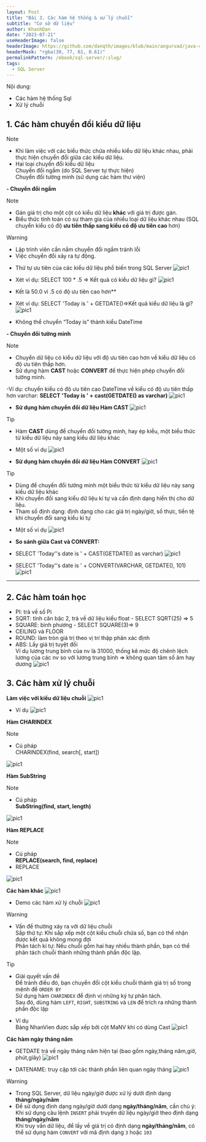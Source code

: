 ```yaml
---
layout: Post
title: "Bài 3. Các hàm hệ thống & xử lý chuỗi"
subtitle: "Cơ sở dữ liệu"
author: KhanhDan
date: "2023-07-21"
useHeaderImage: false
headerImage: https://github.com/danqth/images/blob/main/angurvad/java-core/session1/banner.png?raw=true
headerMask: "rgba(39, 77, 61, 0.61)"
permalinkPattern: /ebook/sql-server/:slug/
tags:
  - SQL Server
---
```


Nội dung: <br>
- Các hàm hệ thống Sql
- Xử lý chuỗi

<!-- more -->

## 1. Các hàm chuyển đổi kiểu dữ liệu

> [!NOTE]
> - Khi làm việc với các biểu thức chứa nhiều kiểu dữ liệu khác nhau, phải thực hiện chuyển đổi giữa các kiểu dữ liệu.  
> - Hai loại chuyển đổi kiểu dữ liệu  
>   Chuyển đổi ngầm (do SQL Server tự thực hiện)  
>   Chuyển đổi tường minh (sử dụng các hàm thư viện)

**- Chuyển đổi ngầm**

> [!NOTE]
> - Gán giá trị cho một cột có kiểu dữ liệu **khác** với giá trị được gán.  
> - Biểu thức tính toán có sự tham gia của nhiều loại dữ liệu khác nhau (SQL chuyển kiểu có độ **ưu tiên thấp sang kiểu có độ ưu tiên cao** hơn)

> [!WARNING]
> - Lập trình viên cần nắm chuyển đổi ngầm tránh lỗi  
> - Việc chuyển đổi xảy ra tự động.


- Thứ tự ưu tiên của các kiểu dữ liệu phổ biến trong SQL Server
![pic1](https://github.com/danqth/images/blob/main/angurvad/sql-server/session_3/Hinh_1.png?raw=true)

- Xét ví dụ: SELECT 100 * .5 => Kết quả có kiểu dữ liệu gì?
![pic1](https://github.com/danqth/images/blob/main/angurvad/sql-server/session_3/Hinh_2.png?raw=true)
- Kết là 50.0 vì .5 có độ ưu tiên cao hơn**

- Xét ví dụ: SELECT 'Today is ' + GETDATE()=>Kết quả kiểu dữ liệu là gì?
![pic1](https://github.com/danqth/images/blob/main/angurvad/sql-server/session_3/Hinh_3.png?raw=true)
- Không thể chuyển “Today is” thành kiểu DateTime

**- Chuyển đổi tường minh**

> [!NOTE]
> - Chuyển dữ liệu có kiểu dữ liệu với độ ưu tiên cao hơn về kiểu dữ liệu có độ ưu tiên thấp hơn.  
> - Sử dụng hàm **CAST** hoặc **CONVERT** để thực hiện phép chuyển đổi tường minh.


-Ví dụ: chuyển kiểu có độ ưu tiên cao DateTime về kiểu có độ ưu tiên thấp hơn varchar:
**SELECT 'Today is ' + cast(GETDATE() as varchar)**
![pic1](https://github.com/danqth/images/blob/main/angurvad/sql-server/session_3/Hinh_4.png?raw=true)

- **Sử dụng hàm chuyển đổi dữ liệu Hàm CAST**
![pic1](https://github.com/danqth/images/blob/main/angurvad/sql-server/session_3/Hinh_5.png?raw=true)

> [!TIP]
> - Hàm **CAST** dùng để chuyển đổi tường minh, hay ép kiểu, một biểu thức từ kiểu dữ liệu này sang kiểu dữ liệu khác


- Một số ví dụ
![pic1](https://github.com/danqth/images/blob/main/angurvad/sql-server/session_3/Hinh_6.png?raw=true)

- **Sử dụng hàm chuyển đổi dữ liệu Hàm CONVERT**
![pic1](https://github.com/danqth/images/blob/main/angurvad/sql-server/session_3/Hinh_7.png?raw=true)

> [!TIP]
> - Dùng để chuyển đổi tường minh một biểu thức từ kiểu dữ liệu này sang kiểu dữ liệu khác  
> - Khi chuyển đổi sang kiểu dữ liệu kí tự và cần định dạng hiển thị cho dữ liệu.  
> - Tham số định dạng: định dạng cho các giá trị ngày/giờ, số thực, tiền tệ khi chuyển đổi sang kiểu kí tự


- Một số ví dụ
![pic1](https://github.com/danqth/images/blob/main/angurvad/sql-server/session_3/Hinh_8.png?raw=true)

- **So sánh giữa Cast và CONVERT:**
- SELECT 'Today''s date is ' + CAST(GETDATE() as varchar)
![pic1](https://github.com/danqth/images/blob/main/angurvad/sql-server/session_3/Hinh_9.png?raw=true)
- SELECT 'Today''s date is ' + CONVERT(VARCHAR, GETDATE(), 101)
![pic1](https://github.com/danqth/images/blob/main/angurvad/sql-server/session_3/Hinh_10.png?raw=true)

---

## 2. Các hàm toán học

- PI: trả về số Pi
- SQRT: tính căn bậc 2, trả về dữ liệu kiểu float - SELECT SQRT(25) => 5
- SQUARE: bình phương - SELECT SQUARE(3)=> 9
- CEILING và FLOOR
- ROUND: làm tròn giá trị theo vị trí thập phân xác định
- ABS: Lấy giá trị tuyệt đối <br>
Ví dụ lương trung bình của nv là 31000, thống kê mức độ chênh lệch lương của các nv so với lương trung bình => không quan tâm số âm hay dương
![pic1](https://github.com/danqth/images/blob/main/angurvad/sql-server/session_3/Hinh_11.png?raw=true)

## 3. Các hàm xử lý chuỗi

**Làm việc với kiểu dữ liệu chuỗi**
![pic1](https://github.com/danqth/images/blob/main/angurvad/sql-server/session_3/Hinh_12.png?raw=true)

- Ví dụ
![pic1](https://github.com/danqth/images/blob/main/angurvad/sql-server/session_3/Hinh_13.png?raw=true)

**Hàm CHARINDEX**
> [!NOTE]
> - Cú pháp  
> CHARINDEX(find, search[, start])

![pic1](https://github.com/danqth/images/blob/main/angurvad/sql-server/session_3/Hinh_14.png?raw=true)

**Hàm SubString**

> [!NOTE]
> - Cú pháp  
> **SubString(find, start, length)**

![pic1](https://github.com/danqth/images/blob/main/angurvad/sql-server/session_3/Hinh_15.png?raw=true)

**Hàm REPLACE**

> [!NOTE]
> - Cú pháp  
> **REPLACE(search, find, replace)**  
> - REPLACE

![pic1](https://github.com/danqth/images/blob/main/angurvad/sql-server/session_3/Hinh_16.png?raw=true)

**Các hàm khác**
![pic1](https://github.com/danqth/images/blob/main/angurvad/sql-server/session_3/Hinh_17.png?raw=true)

- Demo các hàm xử lý chuỗi
![pic1](https://github.com/danqth/images/blob/main/angurvad/sql-server/session_3/Hinh_18.png?raw=true)

> [!WARNING]
> - Vấn đề thường xảy ra với dữ liệu chuỗi  
>   Sắp thứ tự: Khi sắp xếp một cột kiểu chuỗi chứa số, bạn có thể nhận được kết quả không mong đợi  
>   Phân tách kí tự: Nếu chuỗi gồm hai hay nhiều thành phần, bạn có thể phân tách chuỗi thành những thành phần độc lập.

> [!TIP]
> - Giải quyết vấn đề  
>   Để tránh điều đó, bạn chuyển đổi cột kiểu chuỗi thành giá trị số trong mệnh đề `ORDER BY`  
>   Sử dụng hàm `CHARINDEX` để định vị những ký tự phân tách.  
>   Sau đó, dùng hàm `LEFT`, `RIGHT`, `SUBSTRING` và `LEN` để trích ra những thành phần độc lập


- Ví dụ <br>
Bảng NhanVien được sắp xếp bởi cột MaNV khi có dùng Cast
![pic1](https://github.com/danqth/images/blob/main/angurvad/sql-server/session_3/Hinh_19.png?raw=true)

**Các hàm ngày tháng năm**

- GETDATE trả về ngày tháng năm hiện tại (bao gồm ngày,tháng năm,giờ, phút,giây)
![pic1](https://github.com/danqth/images/blob/main/angurvad/sql-server/session_3/Hinh_20.png?raw=true)

- DATENAME: truy cập tới các thành phần liên quan ngày tháng
![pic1](https://github.com/danqth/images/blob/main/angurvad/sql-server/session_3/Hinh_21.png?raw=true)

> [!WARNING]
> - Trong SQL Server, dữ liệu ngày/giờ được xử lý dưới định dạng **tháng/ngày/năm**  
> - Để sử dụng định dạng ngày/giờ dưới dạng **ngày/tháng/năm**, cần chú ý:  
>   Khi sử dụng câu lệnh `INSERT` phải truyền dữ liệu ngày/giờ theo định dạng **tháng/ngày/năm**  
>   Khi truy vấn dữ liệu, để lấy về giá trị có định dạng **ngày/tháng/năm**, có thể sử dụng hàm `CONVERT` với mã định dạng `3` hoặc `103`
